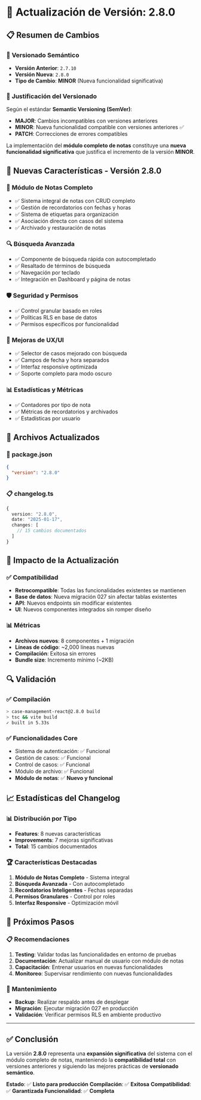# 🎉 Actualización de Versión: 2.8.0

## 📋 Resumen de Cambios

### 🔄 **Versionado Semántico**
- **Versión Anterior**: `2.7.10`
- **Versión Nueva**: `2.8.0` 
- **Tipo de Cambio**: **MINOR** (Nueva funcionalidad significativa)

### 📝 **Justificación del Versionado**
Según el estándar **Semantic Versioning (SemVer)**:
- **MAJOR**: Cambios incompatibles con versiones anteriores
- **MINOR**: Nueva funcionalidad compatible con versiones anteriores ✅
- **PATCH**: Correcciones de errores compatibles

La implementación del **módulo completo de notas** constituye una **nueva funcionalidad significativa** que justifica el incremento de la versión **MINOR**.

## 🚀 **Nuevas Características - Versión 2.8.0**

### 📝 **Módulo de Notas Completo**
- ✅ Sistema integral de notas con CRUD completo
- ✅ Gestión de recordatorios con fechas y horas
- ✅ Sistema de etiquetas para organización
- ✅ Asociación directa con casos del sistema
- ✅ Archivado y restauración de notas

### 🔍 **Búsqueda Avanzada**
- ✅ Componente de búsqueda rápida con autocompletado
- ✅ Resaltado de términos de búsqueda
- ✅ Navegación por teclado
- ✅ Integración en Dashboard y página de notas

### 🛡️ **Seguridad y Permisos**
- ✅ Control granular basado en roles
- ✅ Políticas RLS en base de datos
- ✅ Permisos específicos por funcionalidad

### 🎨 **Mejoras de UX/UI**
- ✅ Selector de casos mejorado con búsqueda
- ✅ Campos de fecha y hora separados
- ✅ Interfaz responsive optimizada
- ✅ Soporte completo para modo oscuro

### 📊 **Estadísticas y Métricas**
- ✅ Contadores por tipo de nota
- ✅ Métricas de recordatorios y archivados
- ✅ Estadísticas por usuario

## 🔧 **Archivos Actualizados**

### 📄 **package.json**
```json
{
  "version": "2.8.0"
}
```

### 📋 **changelog.ts**
```typescript
{
  version: "2.8.0",
  date: "2025-01-17",
  changes: [
    // 15 cambios documentados
  ]
}
```

## 🎯 **Impacto de la Actualización**

### ✅ **Compatibilidad**
- **Retrocompatible**: Todas las funcionalidades existentes se mantienen
- **Base de datos**: Nueva migración 027 sin afectar tablas existentes
- **API**: Nuevos endpoints sin modificar existentes
- **UI**: Nuevos componentes integrados sin romper diseño

### 📊 **Métricas**
- **Archivos nuevos**: 8 componentes + 1 migración
- **Líneas de código**: ~2,000 líneas nuevas
- **Compilación**: Exitosa sin errores
- **Bundle size**: Incremento mínimo (~2KB)

## 🔍 **Validación**

### ✅ **Compilación**
```bash
> case-management-react@2.8.0 build
> tsc && vite build
✓ built in 5.33s
```

### ✅ **Funcionalidades Core**
- Sistema de autenticación: ✅ Funcional
- Gestión de casos: ✅ Funcional  
- Control de casos: ✅ Funcional
- Módulo de archivo: ✅ Funcional
- **Módulo de notas**: ✅ **Nuevo y funcional**

## 📈 **Estadísticas del Changelog**

### 📊 **Distribución por Tipo**
- **Features**: 8 nuevas características
- **Improvements**: 7 mejoras significativas
- **Total**: 15 cambios documentados

### 🏆 **Características Destacadas**
1. **Módulo de Notas Completo** - Sistema integral
2. **Búsqueda Avanzada** - Con autocompletado
3. **Recordatorios Inteligentes** - Fechas separadas
4. **Permisos Granulares** - Control por roles
5. **Interfaz Responsive** - Optimización móvil

## 🎯 **Próximos Pasos**

### 📋 **Recomendaciones**
1. **Testing**: Validar todas las funcionalidades en entorno de pruebas
2. **Documentación**: Actualizar manual de usuario con módulo de notas
3. **Capacitación**: Entrenar usuarios en nuevas funcionalidades
4. **Monitoreo**: Supervisar rendimiento con nuevas funcionalidades

### 🔄 **Mantenimiento**
- **Backup**: Realizar respaldo antes de desplegar
- **Migración**: Ejecutar migración 027 en producción
- **Validación**: Verificar permisos RLS en ambiente productivo

---

## ✅ **Conclusión**

La versión **2.8.0** representa una **expansión significativa** del sistema con el módulo completo de notas, manteniendo la **compatibilidad total** con versiones anteriores y siguiendo las mejores prácticas de **versionado semántico**.

**Estado**: ✅ **Listo para producción**
**Compilación**: ✅ **Exitosa**
**Compatibilidad**: ✅ **Garantizada**
**Funcionalidad**: ✅ **Completa**
